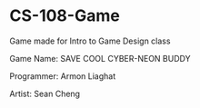 # CS-108-Game
Game made for Intro to Game Design class

Game Name: SAVE COOL CYBER-NEON BUDDY

Programmer: Armon Liaghat

Artist: Sean Cheng
